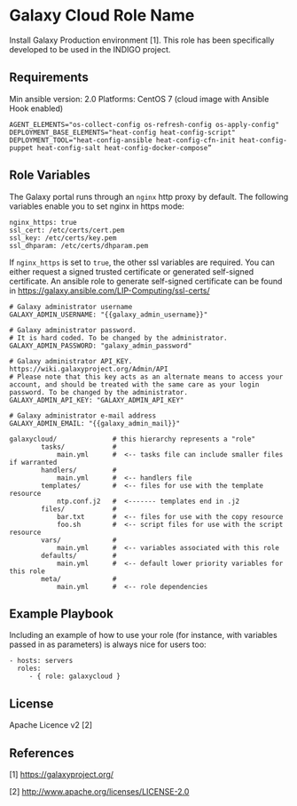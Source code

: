 Galaxy Cloud Role Name
======================

Install Galaxy Production environment [1].
This role has been specifically developed to be used in the INDIGO project.

Requirements
------------

Min ansible version: 2.0
Platforms: CentOS 7 (cloud image with Ansible Hook enabled)

```
AGENT_ELEMENTS="os-collect-config os-refresh-config os-apply-config"
DEPLOYMENT_BASE_ELEMENTS="heat-config heat-config-script"
DEPLOYMENT_TOOL="heat-config-ansible heat-config-cfn-init heat-config-puppet heat-config-salt heat-config-docker-compose”
```

Role Variables
--------------

The Galaxy portal runs through an `nginx` http proxy by default. The following
variables enable you to set nginx in https mode:

```
nginx_https: true
ssl_cert: /etc/certs/cert.pem
ssl_key: /etc/certs/key.pem
ssl_dhparam: /etc/certs/dhparam.pem
```

If `nginx_https` is set to `true`, the other ssl variables are required.
You can either request a signed trusted certificate or generated self-signed
certificate. An ansible role to generate self-signed certificate can be found
in https://galaxy.ansible.com/LIP-Computing/ssl-certs/

```
# Galaxy administrator username
GALAXY_ADMIN_USERNAME: "{{galaxy_admin_username}}"

# Galaxy administrator password.
# It is hard coded. To be changed by the administrator.
GALAXY_ADMIN_PASSWORD: "galaxy_admin_password"

# Galaxy administrator API_KEY. https://wiki.galaxyproject.org/Admin/API
# Please note that this key acts as an alternate means to access your account, and should be treated with the same care as your login password. To be changed by the administrator.
GALAXY_ADMIN_API_KEY: "GALAXY_ADMIN_API_KEY"

# Galaxy administrator e-mail address
GALAXY_ADMIN_EMAIL: "{{galaxy_admin_mail}}"
```

```
galaxycloud/              # this hierarchy represents a "role"
        tasks/            #
            main.yml      #  <-- tasks file can include smaller files if warranted
        handlers/         #
            main.yml      #  <-- handlers file
        templates/        #  <-- files for use with the template resource
            ntp.conf.j2   #  <------- templates end in .j2
        files/            #
            bar.txt       #  <-- files for use with the copy resource
            foo.sh        #  <-- script files for use with the script resource
        vars/             #
            main.yml      #  <-- variables associated with this role
        defaults/         #
            main.yml      #  <-- default lower priority variables for this role
        meta/             #
            main.yml      #  <-- role dependencies

```

Example Playbook
----------------

Including an example of how to use your role (for instance, with variables passed in as parameters) is always nice for users too:

    - hosts: servers
      roles:
         - { role: galaxycloud }

License
-------

Apache Licence v2 [2]

References
-------

[1] https://galaxyproject.org/

[2] http://www.apache.org/licenses/LICENSE-2.0



